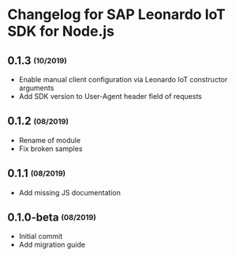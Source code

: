 # Changelog for SAP Leonardo IoT SDK for Node.js

## 0.1.3 <sub><sup>(10/2019)</sup></sub>
* Enable manual client configuration via Leonardo IoT constructor arguments
* Add SDK version to User-Agent header field of requests

## 0.1.2 <sub><sup>(08/2019)</sup></sub>
* Rename of module
* Fix broken samples

## 0.1.1 <sub><sup>(08/2019)</sup></sub>
* Add missing JS documentation

## 0.1.0-beta <sub><sup>(08/2019)</sup></sub>
* Initial commit
* Add migration guide
